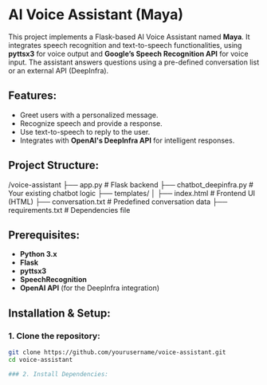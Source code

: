 # AI Voice Assistant (Maya)

This project implements a Flask-based AI Voice Assistant named **Maya**. It integrates speech recognition and text-to-speech functionalities, using **pyttsx3** for voice output and **Google’s Speech Recognition API** for voice input. The assistant answers questions using a pre-defined conversation list or an external API (DeepInfra).

## Features:
- Greet users with a personalized message.
- Recognize speech and provide a response.
- Use text-to-speech to reply to the user.
- Integrates with **OpenAI's DeepInfra API** for intelligent responses.

## Project Structure:

/voice-assistant
  ├── app.py                   # Flask backend
  ├── chatbot_deepinfra.py      # Your existing chatbot logic
  ├── templates/
  │   ├── index.html           # Frontend UI (HTML)
  ├── conversation.txt         # Predefined conversation data
  ├── requirements.txt         # Dependencies file


## Prerequisites:
- **Python 3.x**
- **Flask**
- **pyttsx3**
- **SpeechRecognition**
- **OpenAI API** (for the DeepInfra integration)

## Installation & Setup:

### 1. Clone the repository:
```bash
git clone https://github.com/yourusername/voice-assistant.git
cd voice-assistant

### 2. Install Dependencies:

